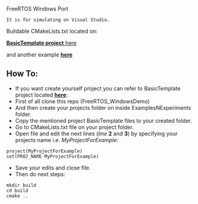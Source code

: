 FreeRTOS Windows Port
```
It is for simulating on Visual Studio.
```
Buildable CMakeLists.txt located on:

[**BasicTemplate project** here](https://github.com/MSLM-Electric/FreeRTOS_WindowsDemo/tree/master/ExamplesNExperiments/BasicTemplate)

and another example [**here**](https://github.com/MSLM-Electric/FreeRTOS_WindowsDemo/tree/master/ExamplesNExperiments/RTOSdebuggingTips-Tricks/FindingBugWithBitLoggerList)


How To:
-------

- If you want create yourself project you can refer to BasicTemplate project located 
[**here**](https://github.com/MSLM-Electric/FreeRTOS_WindowsDemo/tree/master/ExamplesNExperiments/BasicTemplate):
- First of all clone this repo (FreeRTOS_WindowsDemo)
- And then create your projects folder on inside ExamplesNExperiments folder.
- Copy the mentioned project BasicTemplate files to your created folder.
- Go to CMakeLists.txt file on your project folder.
- Open file and edit the next lines (*line* **2** and **3**) by specifying your projects name i.e. *MyProjectForExample*:
```
project(MyProjectForExample)
set(PROJ_NAME MyProjectForExample)
```
- Save your edits and close file.
- Then do next steps:
```
mkdir build
cd build
cmake ..
```
